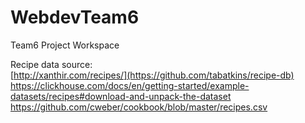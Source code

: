 # WebdevTeam6
Team6 Project Workspace

Recipe data source:\
[http://xanthir.com/recipes/](https://github.com/tabatkins/recipe-db)
https://clickhouse.com/docs/en/getting-started/example-datasets/recipes#download-and-unpack-the-dataset
https://github.com/cweber/cookbook/blob/master/recipes.csv
